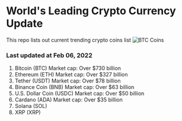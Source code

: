 # World's Leading Crypto Currency Update
This repo lists out current trending crypto coins list
![BTC Coins](https://wallpapernoon.com/wp/medium/bitcoin_wallpapers_504_f5adf_wallpaper.jpg)

### Last updated at Feb 06, 2022

1. Bitcoin (BTC) Market cap: Over $730 billion
2. Ethereum (ETH) Market cap: Over $327 billion
3. Tether (USDT) Market cap: Over $78 billion
4. Binance Coin (BNB) Market cap: Over $63 billion
5. U.S. Dollar Coin (USDC) Market cap: Over $50 billion
6. Cardano (ADA) Market cap: Over $35 billion
7. Solana (SOL)
8. XRP (XRP)
